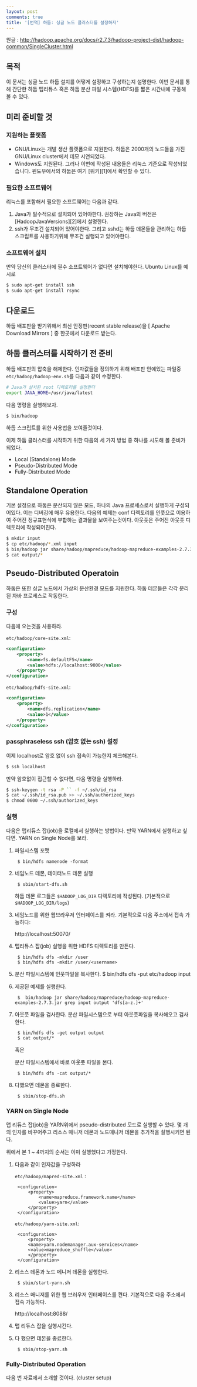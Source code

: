 ```yaml
---
layout: post
comments: true
title: '[번역] 하둡: 싱글 노드 클러스터를 설정하자'
---
```


원글 : http://hadoop.apache.org/docs/r2.7.3/hadoop-project-dist/hadoop-common/SingleCluster.html

## 목적

이 문서는 싱글 노드 하둡 설치를 어떻게 설정하고 구성하는지 설명한다. 이번 문서를 통해 간단한 하둡 맵리듀스 혹은 하둡 분산 파일 시스템(HDFS)를 짧은 시간내에 구동해 볼 수 있다.

## 미리 준비할 것

### 지원하는 플랫폼

* GNU/Linux는 개발 생산 플랫폼으로 지원한다. 하둡은 2000개의 노드들을 가진 GNU/Linux cluster에서 데모 시연되었다.
* Windows도 지원된다. 그러나 이번에 작성된 내용들은 리눅스 기준으로 작성되었습니다. 윈도우에서의 하둡은 여기 [위키][1]에서 확인할 수 있다.

### 필요한 소프트웨어

리눅스를 포함해서 필요한 소프트웨어는 다음과 같다.

1. Java가 필수적으로 설치되어 있어야한다. 권장하는 Java의 버전은 [HadoopJavaVersions][2]에서 설명한다.
2. ssh가 무조건 설치되어 있어야한다. 그리고 sshd는 하둡 데몬들을 관리하는 하둡 스크립트를 사용하기위해  무조건 실행되고 있어야한다.

### 소프트웨어 설치

만약 당신의 클러스터에 필수 소프트웨어가 없다면 설치해야한다.
Ubuntu Linux를 예시로

```bash
$ sudo apt-get install ssh
$ sudo apt-get install rsync
```

## 다운로드

하둡 배포판을 받기위해서 최신 안정판(recent stable release)을 [ Apache Download Mirrors ] 중 한곳에서 다운로드 받는다.

## 하둡 클러스터를 시작하기 전 준비

하둡 배포판의 압축을 해제한다. 인자값들을 정의하기 위해 배포판 안에있는 파일중 `` etc/hadoop/hadoop-env.sh ``를 다음과 같이 수정한다.

```bash
# Java가 설치된 root 디렉토리를 설정한다
export JAVA_HOME=/usr/java/latest
```

다음 명령을 실행해보자.

```bash
$ bin/hadoop
```

하둡 스크립트를 위한 사용법을 보여줄것이다.

이제 하둡 클러스터를 시작하기 위한 다음의 세 가지 방법 중 하나를 시도해 볼 준비가 되었다.

* Local (Standalone) Mode
* Pseudo-Distributed Mode
* Fully-Distributed Mode

## Standalone Operation

기본 설정으로 하둡은 분산되지 않은 모드, 하나의 Java 프로세스로서 실행하게 구성되어있다. 이는 디버깅에 매우 유용한다.
다음의 예제는 conf 디렉토리를 인풋으로 이용하여 주어진 정규표현식에 부합하는 결과물을 보여주는것이다. 아웃풋은 주어진 아웃풋 디렉토리에 작성되어진다.

```bash
$ mkdir input
$ cp etc/hadoop/*.xml input
$ bin/hadoop jar share/hadoop/mapreduce/hadoop-mapreduce-examples-2.7.3.jar grep input output 'dfs[a-z.]+'
$ cat output/*
```

## Pseudo-Distributed Operatoin

하둡은 또한 싱글 노드에서 가상의 분산환경 모드를 지원한다. 하둡 데몬들은 각각 분리된 자바 프로세스로 작동한다.

### 구성

다음에 오는것을 사용하라.

``etc/hadoop/core-site.xml``:

```xml
<configuration>
    <property>
        <name>fs.defaultFS</name>
        <value>hdfs://localhost:9000</value>
    </property>
</configuration>
```

`` etc/hadoop/hdfs-site.xml ``:

```xml
<configuration>
    <property>
        <name>dfs.replication</name>
        <value>1</value>
    </property>
</configuration>
```

### passphraseless ssh (암호 없는 ssh) 설정

이제 localhost로 암호 없이 ssh 접속이 가능한지 체크해본다.

```bash
$ ssh localhost
```

만약 암호없이 접근할 수 없다면, 다음 명령을 실행하라.

```bash
$ ssh-keygen -t rsa -P `` -f ~/.ssh/id_rsa
$ cat ~/.ssh/id_rsa.pub >> ~/.ssh/authorized_keys
$ chmod 0600 ~/.ssh/authorized_keys
```

### 실행

다음은 맵리듀스 잡(job)을 로컬에서 실행하는 방법이다. 만약 YARN에서 실행하고 싶다면. YARN on Single Node를 보라.

1. 파일시스템 포맷
	 
		$ bin/hdfs namenode -format 
	

2. 네임노드 데몬, 데이터노드 데몬 실행

	 	$ sbin/start-dfs.sh
	 
	하둡 데몬 로그들은 ```$HADOOP_LOG_DIR``` 디렉토리에 작성된다. (기본적으로  ```$HADOOP_LOG_DIR/logs```)

3. 네임노드를 위한 웹브라우저 인터페이스를 켜라. 기본적으로 다음 주소에서 접속 가능하다:

	http://localhost:50070/

4. 맵리듀스 잡(job) 실행을 위한 HDFS 디렉토리를 만든다.

		$ bin/hdfs dfs -mkdir /user
		$ bin/hdfs dfs -mkdir /user/<username>

5. 분산 파일시스템에 인풋파일을 복사한다.
		$ bin/hdfs dfs -put etc/hadoop input

6. 제공된 예제를 실행한다.

		$  bin/hadoop jar share/hadoop/mapreduce/hadoop-mapreduce-examples-2.7.3.jar grep input output 'dfs[a-z.]+'


7. 아웃풋 파일을 검사한다. 분산 파일시스템으로 부터 아웃풋파일을 복사해오고 검사한다.

		$ bin/hdfs dfs -get output output
		$ cat output/*
	
	혹은

	분산 파일시스템에서 바로 아웃풋 파일을 본다.
	
		$ bin/hdfs dfs -cat output/*
	
8. 다했으면 데몬을 종료한다.
	
		$ sbin/stop-dfs.sh

### YARN on Single Node

맵 리듀스 잡(job)을 YARN위에서 pseudo-distributed 모드로 실행할 수 있다. 몇 개의 인자를 바꾸어주고 리소스 매니저 데몬과 노드매니저 데몬을 추가적을 쇨행시키면 된다.

위에서 본 1 ~ 4까지의 순서는 이미 실행했다고 가정한다.

1. 다음과 같이 인자값을 구성하라

	``etc/hadoop/mapred-site.xml`` :
		
		<configuration>
			<property>
				<name>mapreduce.framework.name</name>
				<value>yarn</value>
			</property>
		</configuration>
	
	``etc/hadoop/yarn-site.xml``:
	
		<configuration>
		    <property>
			<name>yarn.nodemanager.aux-services</name>
			<value>mapreduce_shuffle</value>
		    </property>
		</configuration>


2. 리소스 데몬과 노드 메니저 데몬을 실행한다.

		$ sbin/start-yarn.sh

3. 리소스 매니저를 위한 웹 브러우저 인터페이스를 켠다. 기본적으로 다음 주소에서 접속 가능하다.
	
	http://localhost:8088/

4. 맵 리듀스 잡을 실행시킨다.

5. 다 했으면 데몬을 종료한다.

		$ sbin/stop-yarn.sh
		
### Fully-Distributed Operation

다음 번 자료에서 소개할 것이다. (cluster setup)

